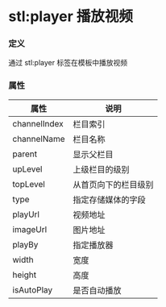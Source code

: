 ﻿# stl:player 播放视频


### 定义

通过 stl:player 标签在模板中播放视频

### 属性

属性  | 说明
------  | ------
channelIndex | 栏目索引
channelName | 栏目名称
parent | 显示父栏目
upLevel | 上级栏目的级别
topLevel | 从首页向下的栏目级别
type | 指定存储媒体的字段
playUrl | 视频地址
imageUrl | 图片地址
playBy | 指定播放器
width | 宽度
height | 高度
isAutoPlay | 是否自动播放
